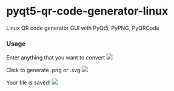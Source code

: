 # pyqt5-qr-code-generator-linux
Linux QR code generator GUI with PyQt5, PyPNG, PyQRCode

### Usage

Enter anything that you want to convert
<img src="https://i.postimg.cc/bvjWBpRh/s1.png" />

Click to generate .png or .svg
<img src="https://i.postimg.cc/nhxNdn2t/s2.png" />

Your file is saved!
<img src="https://i.postimg.cc/W1sfGXpN/s3.png" />
